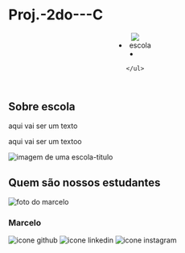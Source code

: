 # Proj.-2do---C

<!DOCTYPE html>
<html>
<head>
    <meta charset='utf-8'>
    <meta http-equiv='X-UA-Compatible' content='IE=edge'>
    <title>Page Title</title>
    <meta name='viewport' content='width=device-width, initial-scale=1'>
    <link rel='stylesheet' type='text/css' media='screen' href='style.css'>
    <link rel="preconnect" href="https://fonts.googleapis.com"&gt;
<link rel="preconnect" href="https://fonts.gstatic.com&quot; crossorigin>
<link href="https://fonts.googleapis.com/css2?family=Poppins:ital,wght@0,100;0,200;0,300;0,400;0,500;0,600;0,700;0,800;0,900;1,100;1,200;1,300;1,400;1,500;1,600;1,700;1,800;1,900&display=swap&quot; rel="stylesheet">
    <script src='main.js'></script>
</head>
<body>
  <header class="cabecalho">
    <img class="imagem-cabecalho" src="logoalura.png"
    <ul class="cabecalho-lista">
      <li class="cabecalho-item"> escola </li>
    <li class="cabecalho-item" estudantes </li>



    </ul>
  </header>
  <section class="escola">
    <div class="conteudo">
    <h2 class="escola-titulo">Sobre escola</h2>
    <p class="escola-texto">aqui vai ser um texto </p>
    <p class="escola-texto">aqui vai ser um textoo</p>
    </div>
    <img class="escola-imagem" src="High School-pana (2).png" alt="imagem de uma escola-titulo">
</section>

<section class="estudantes">
  <h2 class="estudante-titulo">Quem são nossos estudantes</h2>
  <img class="estudante-imagem" src="Marcelo.jpeg" alt="foto do marcelo">
  <h3 class="estudante-nome">Marcelo</h3>
  <img class="estudante-icone" src="github.png" alt="icone github">
  <img class="estudante-icone" src="linkedin.png" alt="icone linkedin">
  <img class="estudante-icone" src="instagram.png" alt="icone instagram">

</section>

</body>
</html>